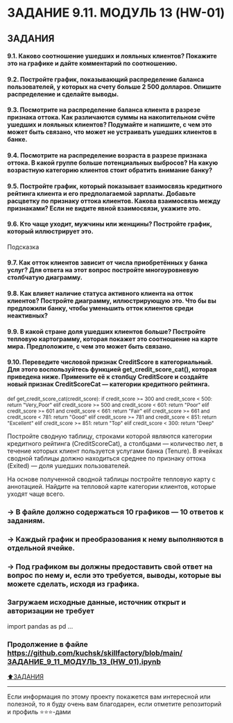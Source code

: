 # ЗАДАНИЕ 9.11. МОДУЛЬ 13 (HW-01)


## ЗАДАНИЯ

#### 9.1. Каково соотношение ушедших и лояльных клиентов? Покажите это на графике и дайте комментарий по соотношению.

#### 9.2. Постройте график, показывающий распределение баланса пользователей, у которых на счету больше 2 500 долларов. Опишите распределение и сделайте выводы.

#### 9.3. Посмотрите на распределение баланса клиента в разрезе признака оттока. Как различаются суммы на накопительном счёте ушедших и лояльных клиентов? Подумайте и напишите, с чем это может быть связано, что может не устраивать ушедших клиентов в банке.

#### 9.4. Посмотрите на распределение возраста в разрезе признака оттока. В какой группе больше потенциальных выбросов? На какую возрастную категорию клиентов стоит обратить внимание банку?

#### 9.5. Постройте график, который показывает взаимосвязь кредитного рейтинга клиента и его предполагаемой зарплаты. Добавьте расцветку по признаку оттока клиентов. Какова взаимосвязь между признаками? Если не видите явной взаимосвязи, укажите это.

#### 9.6. Кто чаще уходит, мужчины или женщины? Постройте график, который иллюстрирует это.
Подсказка

#### 9.7. Как отток клиентов зависит от числа приобретённых у банка услуг? Для ответа на этот вопрос постройте многоуровневую столбчатую диаграмму.

#### 9.8. Как влияет наличие статуса активного клиента на отток клиентов? Постройте диаграмму, иллюстрирующую это. Что бы вы предложили банку, чтобы уменьшить отток клиентов среди неактивных?

#### 9.9. В какой стране доля ушедших клиентов больше? Постройте тепловую картограмму, которая покажет это соотношение на карте мира. Предположите, с чем это может быть связано.

#### 9.10. Переведите числовой признак CreditScore в категориальный. Для этого воспользуйтесь функцией get_credit_score_cat(), которая приведена ниже. Примените её к столбцу CreditScore и создайте новый признак CreditScoreCat — категории кредитного рейтинга.
<sub> 
 def get_credit_score_cat(credit_score):
     if credit_score >= 300 and credit_score < 500:
          return "Very_Poor"
 elif credit_score >= 500 and credit_score < 601:
          return "Poor"
 elif credit_score >= 601 and credit_score < 661:
          return "Fair"
 elif credit_score >= 661 and credit_score < 781:
          return "Good"
 elif credit_score >= 781 and credit_score < 851:
          return "Excellent"
 elif credit_score >= 851:
          return "Top"
 elif credit_score < 300:
          return "Deep"</sub>
        
Постройте сводную таблицу, строками которой являются категории кредитного рейтинга (CreditScoreCat), а столбцами — количество лет, в течение которых клиент пользуется услугами банка (Tenure). В ячейках сводной таблицы должно находиться среднее по признаку оттока (Exited) — доля ушедших пользователей.

На основе полученной сводной таблицы постройте тепловую карту с аннотацией. Найдите на тепловой карте категории клиентов, которые уходят чаще всего.



### → В файле должно содержаться 10 графиков — 10 ответов к заданиям.

### → Каждый график и преобразования к нему выполняются в отдельной ячейке.

### → Под графиком вы должны предоставить свой ответ на вопрос по нему и, если это требуется, выводы, которые вы можете сделать, исходя из графика.



### Загружаем исходные данные, источник открыт и авторизации не требует
import pandas as pd ...
### Продолжение в файле https://github.com/kuchsk/skillfactory/blob/main/ЗАДАНИЕ_9_11_МОДУЛЬ_13_(HW_01).ipynb


[:arrow_up:ЗАДАНИЯ](#ЗАДАНИЯ)


____
Если информация по этому проекту покажется вам интересной или полезной, то я буду очень вам благодарен, если отметите репозиторий и профиль ⭐️⭐️⭐️-дами

